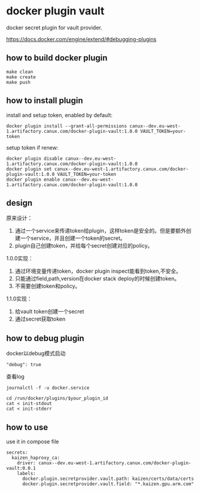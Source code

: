 # docker plugin vault

docker secret plugin for vault provider.

<https://docs.docker.com/engine/extend/#debugging-plugins>

## how to build docker plugin

    make clean
    make create
    make push

## how to install plugin
 
install and setup token, enabled by default:

    docker plugin install --grant-all-permissions canux--dev.eu-west-1.artifactory.canux.com/docker-plugin-vault:1.0.0 VAULT_TOKEN=your-token

setup token if renew:

    docker plugin disable canux--dev.eu-west-1.artifactory.canux.com/docker-plugin-vault:1.0.0
    docker plugin set canux--dev.eu-west-1.artifactory.canux.com/docker-plugin-vault:1.0.0 VAULT_TOKEN=your-token
    docker plugin enable canux--dev.eu-west-1.artifactory.canux.com/docker-plugin-vault:1.0.0

## design

原来设计：

1. 通过一个service来传递token给plugin，这样token是安全的。但是要额外创建一个service，并且创建一个token的secret。
2. plugin自己创建token，并给每个secret创建对应的policy。

1.0.0实现：

1. 通过环境变量传递token，docker plugin inspect能看到token,不安全。
2. 只能通过field,path,version在docker stack deploy的时候创建token。
3. 不需要创建token和policy。

1.1.0实现：

1. 给vault token创建一个secret
2. 通过secret获取token

## how to debug plugin

docker以debug模式启动

    "debug": true
    
查看log

    journalctl -f -u docker.service
    
    cd /run/docker/plugins/$your_plugin_id
    cat < init-stdout
    cat < init-stderr
    
## how to use 

use it in compose file

    secrets:
      kaizen_haproxy_ca:
        driver: canux--dev.eu-west-1.artifactory.canux.com/docker-plugin-vault:0.0.1
        labels:
          docker.plugin.secretprovider.vault.path: kaizen/certs/data/certs
          docker.plugin.secretprovider.vault.field: "*.kaizen.gpu.arm.com"

